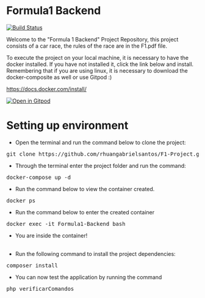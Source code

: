 # Formula1 Backend

[![Build Status](https://travis-ci.org/rhuangabrielsantos/F1-Project.svg?branch=master)](https://travis-ci.org/rhuangabrielsantos/F1-Project)

Welcome to the "Formula 1 Backend" Project Repository, this project consists of a car race, the rules of the race are in the F1.pdf file.

To execute the project on your local machine, it is necessary to have the docker installed. If you have not installed it, click the link below and install. Remembering that if you are using linux, it is necessary to download the docker-composite as well or use Gitpod :) <br>

<a>https://docs.docker.com/install/</a>

[![Open in Gitpod](https://gitpod.io/button/open-in-gitpod.svg)](https://gitpod.io/#https://github.com/rhuangabrielsantos/F1-Project)

# Setting up environment

- Open the terminal and run the command below to clone the project:

<pre>git clone https://github.com/rhuangabrielsantos/F1-Project.git</pre>

- Through the terminal enter the project folder and run the command:

<pre>docker-compose up -d</pre>

- Run the command below to view the container created.

<pre>docker ps</pre>

- Run the command below to enter the created container 

<pre>docker exec -it Formula1-Backend bash</pre>

- You are inside the container! <br><br>

- Run the following command to install the project dependencies:

<pre>composer install</pre>

- You can now test the application by running the command

<pre>php verificarComandos</pre>
